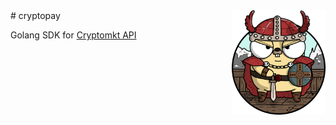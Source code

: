 <img align="right" width="150" src="GOPHER_VIKING.png">
# cryptopay

Golang SDK for [Cryptomkt API](https://developers.cryptomkt.com/es/#listado-de-ordenes-de-pago)
